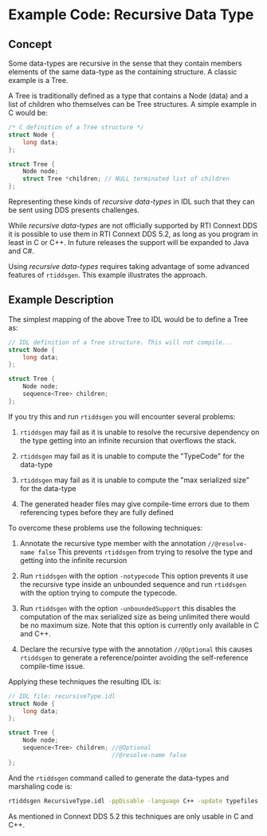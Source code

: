 # Example Code: Recursive Data Type

## Concept

Some data-types are recursive in the sense that they contain members elements
of the same data-type as the containing structure. A classic example is a Tree.

A Tree is traditionally defined as a type that contains a Node (data) and a
list of children who themselves can be Tree structures. A simple example
in C would be:

```c
/* C definition of a Tree structure */
struct Node {
    long data;
};

struct Tree {
    Node node;
    struct Tree *children; // NULL terminated list of children
};
```

Representing these kinds of *recursive data-types* in IDL such that they can
be sent using DDS presents challenges.

While *recursive data-types* are not officially supported by RTI Connext DDS it
is possible to use them in RTI Connext DDS 5.2, as long as you program in least
in C or C++. In future releases the support will be expanded to Java and C#.

Using *recursive data-types* requires taking advantage of some advanced
features of `rtiddsgen`. This example illustrates the approach.

## Example Description

The simplest mapping of the above Tree to IDL would be to define a Tree as:

```c
// IDL definition of a Tree structure. This will not compile...
struct Node {
    long data;
};

struct Tree {
    Node node;
    sequence<Tree> children;
};
```

If you try this and run `rtiddsgen` you will encounter several problems:

1.  `rtiddsgen` may fail as it is unable to resolve the recursive dependency on
    the type getting into an infinite recursion that overflows the stack.

2.  `rtiddsgen` may fail as it is unable to compute the "TypeCode" for the
    data-type

3.  `rtiddsgen` may fail as it is unable to compute the "max serialized size"
    for the data-type

4.  The generated header files may give compile-time errors due to them
    referencing types before they are fully defined

To overcome these problems use the following techniques:

1.  Annotate the recursive type member with the annotation `//@resolve-name
    false` This prevents `rtiddsgen` from trying to resolve the type and getting
    into the infinite recursion

2.  Run `rtiddsgen` with the option `-notypecode` This option prevents it use
    the recursive type inside an unbounded sequence and run `rtiddsgen` with the
    option  trying to compute the typecode.

3.  Run `rtiddsgen` with the option `-unboundedSupport` this disables the
    computation of the max serialized size as being unlimited there would be no
    maximum size. Note that this option is currently only available in C and C++.

4.  Declare the recursive type with the annotation `//@Optional` this causes
    `rtiddsgen` to generate a reference/pointer avoiding the self-reference
    compile-time issue.

Applying these techniques the resulting IDL is:

```c
// IDL file: recursiveType.idl
struct Node {
    long data;
};

struct Tree {
    Node node;
    sequence<Tree> children; //@Optional
                             //@resolve-name false
};
```

And the `rtiddsgen` command called to generate the data-types and marshaling
code is:

```sh
rtiddsgen RecursiveType.idl -ppDisable -language C++ -update typefiles -notypecode -unboundedSupport
```

As mentioned in Connext DDS 5.2 this techniques are only usable in C and C++.
